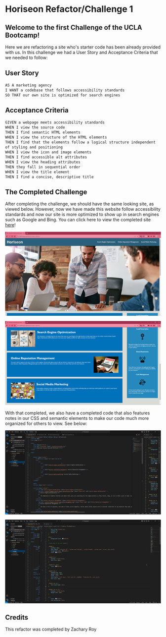 # Horiseon Refactor/Challenge 1

## Welcome to the first Challenge of the UCLA Bootcamp!

Here we are refactoring a site who's starter code has been already provided with us. In this challenge we had a User Story and Acceptance Criteria that we needed to follow:

## User Story

```
AS A marketing agency
I WANT a codebase that follows accessibility standards
SO THAT our own site is optimized for search engines
```

## Acceptance Criteria

```
GIVEN a webpage meets accessibility standards
WHEN I view the source code
THEN I find semantic HTML elements
WHEN I view the structure of the HTML elements
THEN I find that the elements follow a logical structure independent of styling and positioning
WHEN I view the icon and image elements
THEN I find accessible alt attributes
WHEN I view the heading attributes
THEN they fall in sequential order
WHEN I view the title element
THEN I find a concise, descriptive title
```

## The Completed Challenge

After completing the challenge, we should have the same looking site, as viewed below. However, now we have made this website follow accessibility standards and now our site is more optimized to show up in search engines such as Google and Bing. You can click here to view the completed site [here](https://falafelrapper.github.io/horiseon-refactor/)!

![alt text](./assets/repo-images/site-1.jpg?raw=true "Completed Site 1")

![alt text](./assets/repo-images/site-2.png?raw=true "Completed Site 2") 

With that completed, we also have a completed code that also features notes in our CSS and semantic elements to make our code much more organized for others to view. See below:

![alt text](./assets/repo-images/code-1.png?raw=true "Completed Code 1")

![alt text](./assets/repo-images/code-2.png?raw=true "Completed Code 2")

## Credits
This refactor was completed by Zachary Roy